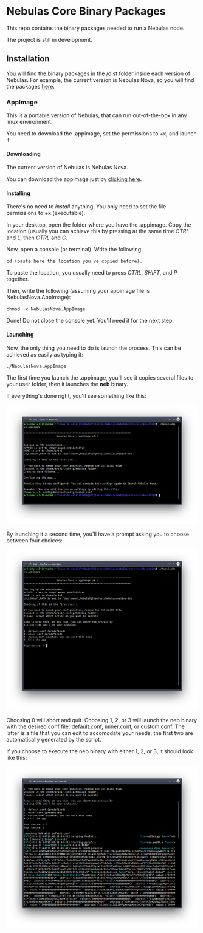 # Nebulas Core Binary Packages

This repo contains the binary packages needed to run a Nebulas node.

The project is still in development.

## Installation

You will find the binary packages in the /dist folder inside each version of Nebulas. For example, the current version is Nebulas Nova, so you will find the packages [here](Nova/dist).

### AppImage

This is a portable version of Nebulas, that can run out-of-the-box in any linux environment.

You need to download the .appimage, set the permissions to +x, and launch it.

#### Downloading

The current version of Nebulas is Nebulas Nova.

You can download the appimage just by [clicking here](https://arielbecker.com/assets/NebulasNova.AppImage).

#### Installing

There's no need to _install_ anything. You only need to set the file permissions to +x (executable).

In your desktop, open the folder where you have the .appimage. Copy the location (usually you can achieve this by pressing at the same time _CTRL_ and _L_, then _CTRL_ and _C_.

Now, open a console (or terminal). Write the following:

    cd (paste here the location you've copied before).

To paste the location, you usually need to press _CTRL_, _SHIFT_, and _P_ together.

Then, write the following (assuming your appimage file is NebulasNova.AppImage):

    chmod +x NebulasNova.AppImage

Done! Do not close the console yet. You'll need it for the next step.

#### Launching

Now, the only thing you need to do is launch the process. This can be achieved as easily as typing it:

    ./NebulasNova.AppImage

The first time you launch the .appimage, you'll see it copies several files to your user folder, then it launches the **neb** binary.

If everything's done right, you'll see something like this:

![Screenshot of the .appimage launching](screenshot1.png)

By launching it a second time, you'll have a prompt asking you to choose between four choices:

![Screenshot of the .appimage launching a second time](screenshot2.png)

Choosing 0 will abort and quit. Choosing 1, 2, or 3 will launch the neb binary with the desired conf file: default.conf, miner.conf, or custom.conf. The latter is a file that you can edit to accomodate your needs; the first two are automatically generated by the script.

If you choose to execute the neb binary with either 1, 2, or 3, it should look like this:

![Screenshot of the .appimage launching the neb binary](screenshot3.png)
